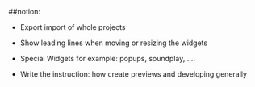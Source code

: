  	
##notion:
* Export import of whole projects

* Show leading lines when moving or resizing the widgets

* Special Widgets
   for example: popups, soundplay,.....
   
* Write the instruction: how create previews and developing generally

